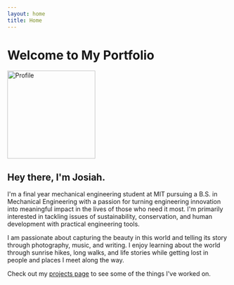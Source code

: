 ```yaml
---
layout: home
title: Home
---
```


# Welcome to My Portfolio
<img src="assets/images/IMG_4201_HighRes.jpg" alt="Profile" title="Hi there!" width="200"/>

## Hey there, I'm Josiah.

I'm a final year mechanical engineering student at MIT pursuing a B.S. in Mechanical Engineering with a passion for turning engineering innovation into meaningful impact in the lives of those who need it most. I'm primarily interested in tackling issues of sustainability, conservation, and human development with practical engineering tools.

I am passionate about capturing the beauty in this world and telling its story through photography, music, and writing. I enjoy learning about the world through sunrise hikes, long walks, and life stories while getting lost in  people and places I meet along the way.

Check out my [projects page](/projects) to see some of the things I've worked on.



